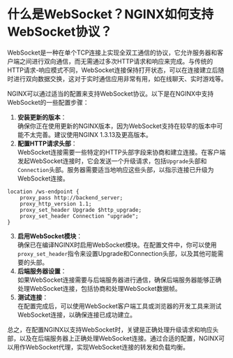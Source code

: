 # 什么是WebSocket？NGINX如何支持WebSocket协议？

WebSocket是一种在单个TCP连接上实现全双工通信的协议，它允许服务器和客户端之间进行双向通信，而无需通过多次HTTP请求和响应来完成。与传统的HTTP请求-响应模式不同，WebSocket连接保持打开状态，可以在连接建立后随时进行双向数据交换，这对于实时通信应用非常有用，如在线聊天、实时游戏等。

NGINX可以通过适当的配置来支持WebSocket协议。以下是在NGINX中支持WebSocket的一些配置步骤：

1. **安装更新的版本**：  
确保你正在使用更新的NGINX版本，因为WebSocket支持在较早的版本中可能不太完善。建议使用NGINX 1.3.13及更高版本。
2. **配置HTTP请求头部**：  
WebSocket连接需要一些特定的HTTP头部字段来协商和建立连接。在客户端发起WebSocket连接时，它会发送一个升级请求，包括`Upgrade`头部和`Connection`头部。服务器需要适当地响应这些头部，以指示连接已升级为WebSocket连接。

```nginx
location /ws-endpoint {
    proxy_pass http://backend_server;
    proxy_http_version 1.1;
    proxy_set_header Upgrade $http_upgrade;
    proxy_set_header Connection "upgrade";
}
```

3. **启用WebSocket模块**：  
确保已在编译NGINX时启用WebSocket模块。在配置文件中，你可以使用`proxy_set_header`指令来设置Upgrade和Connection头部，以及其他可能需要的头部。
4. **后端服务器设置**：  
如果WebSocket连接需要与后端服务器进行通信，确保后端服务器能够正确处理WebSocket连接，包括协商和处理WebSocket数据帧。
5. **测试连接**：  
在配置完成后，可以使用WebSocket客户端工具或浏览器的开发工具来测试WebSocket连接，以确保连接已成功建立。

总之，在配置NGINX以支持WebSocket时，关键是正确处理升级请求和响应头部，以及在后端服务器上正确处理WebSocket连接。通过合适的配置，NGINX可以用作WebSocket代理，实现WebSocket连接的转发和负载均衡。

